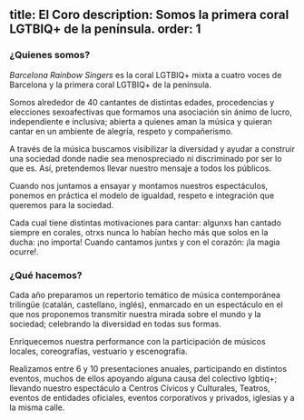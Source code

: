 title: El Coro
description: Somos la primera coral LGTBIQ+ de la península.
order: 1
----
### ¿Quienes somos?

*Barcelona Rainbow Singers* es la coral LGTBIQ+ mixta a cuatro voces de Barcelona y la primera coral LGTBIQ+ de la península.

Somos alrededor de 40 cantantes de distintas edades, procedencias y elecciones sexoafectivas que formamos una asociación sin ánimo de lucro, independiente e inclusiva; abierta a quienes aman la música y quieran cantar en un ambiente de alegría, respeto y compañerismo.

A través de la música buscamos visibilizar la diversidad y ayudar a construir una sociedad donde nadie sea menospreciado ni discriminado por ser lo que es. Así, pretendemos llevar nuestro mensaje a todos los públicos.  

Cuando nos juntamos a ensayar y montamos nuestros espectáculos, ponemos en práctica el modelo de igualdad, respeto e integración que queremos para la sociedad.

Cada cual tiene distintas motivaciones para cantar: algunxs han cantado siempre en corales, otrxs nunca lo habían hecho más que solos en la ducha: ¡no importa! Cuando cantamos juntxs y con el corazón: ¡la magia ocurre!.


### ¿Qué hacemos?

Cada año preparamos un repertorio temático de música contemporánea trilingüe (catalán, castellano, inglés), enmarcado en un espectáculo en el que nos proponemos transmitir nuestra mirada sobre el mundo y la sociedad; celebrando la diversidad en todas sus formas.

Enriquecemos nuestra performance con la participación de músicos locales, coreografías, vestuario y escenografía.

Realizamos entre 6 y 10 presentaciones anuales, participando en distintos eventos, muchos de ellos apoyando alguna causa del colectivo lgbtiq+; llevando nuestro espectáculo a Centros Cívicos y Culturales, Teatros, eventos de entidades oficiales, eventos corporativos y privados, iglesias y a la misma calle.
